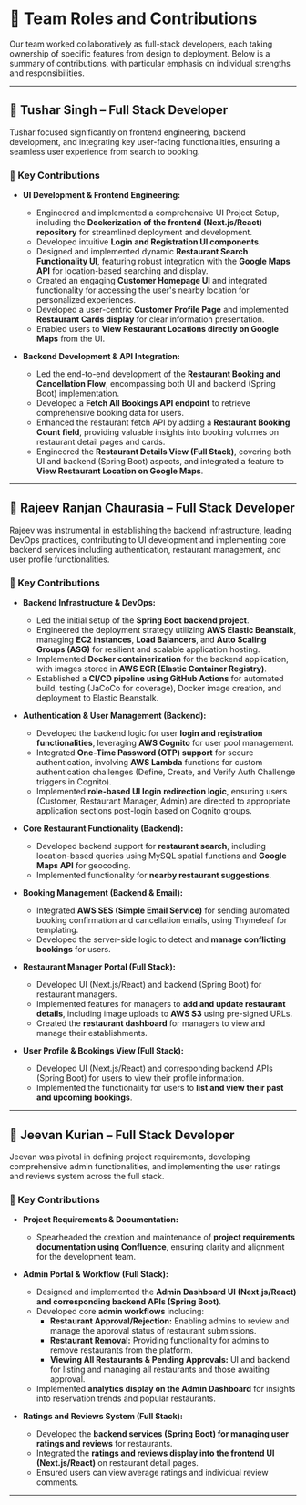 # 👥 Team Roles and Contributions

Our team worked collaboratively as full-stack developers, each taking ownership of specific features from design to deployment. Below is a summary of contributions, with particular emphasis on individual strengths and responsibilities.

---

## 👤 Tushar Singh – Full Stack Developer

Tushar focused significantly on frontend engineering, backend development, and integrating key user-facing functionalities, ensuring a seamless user experience from search to booking.

### 🚀 Key Contributions

* **UI Development & Frontend Engineering:**
    * Engineered and implemented a comprehensive UI Project Setup, including the **Dockerization of the frontend (Next.js/React) repository** for streamlined deployment and development.
    * Developed intuitive **Login and Registration UI components**.
    * Designed and implemented dynamic **Restaurant Search Functionality UI**, featuring robust integration with the **Google Maps API** for location-based searching and display.
    * Created an engaging **Customer Homepage UI** and integrated functionality for accessing the user's nearby location for personalized experiences.
    * Developed a user-centric **Customer Profile Page** and implemented **Restaurant Cards display** for clear information presentation.
    * Enabled users to **View Restaurant Locations directly on Google Maps** from the UI.

* **Backend Development & API Integration:**
    * Led the end-to-end development of the **Restaurant Booking and Cancellation Flow**, encompassing both UI and backend (Spring Boot) implementation.
    * Developed a **Fetch All Bookings API endpoint** to retrieve comprehensive booking data for users.
    * Enhanced the restaurant fetch API by adding a **Restaurant Booking Count field**, providing valuable insights into booking volumes on restaurant detail pages and cards.
    * Engineered the **Restaurant Details View (Full Stack)**, covering both UI and backend (Spring Boot) aspects, and integrated a feature to **View Restaurant Location on Google Maps**.

---

## 👤 Rajeev Ranjan Chaurasia – Full Stack Developer

Rajeev was instrumental in establishing the backend infrastructure, leading DevOps practices, contributing to UI development and implementing core backend services including authentication, restaurant management, and user profile functionalities.

### 🚀 Key Contributions

* **Backend Infrastructure & DevOps:**
    * Led the initial setup of the **Spring Boot backend project**.
    * Engineered the deployment strategy utilizing **AWS Elastic Beanstalk**, managing **EC2 instances**, **Load Balancers**, and **Auto Scaling Groups (ASG)** for resilient and scalable application hosting.
    * Implemented **Docker containerization** for the backend application, with images stored in **AWS ECR (Elastic Container Registry)**.
    * Established a **CI/CD pipeline using GitHub Actions** for automated build, testing (JaCoCo for coverage), Docker image creation, and deployment to Elastic Beanstalk.

* **Authentication & User Management (Backend):**
    * Developed the backend logic for user **login and registration functionalities**, leveraging **AWS Cognito** for user pool management.
    * Integrated **One-Time Password (OTP) support** for secure authentication, involving **AWS Lambda** functions for custom authentication challenges (Define, Create, and Verify Auth Challenge triggers in Cognito).
    * Implemented **role-based UI login redirection logic**, ensuring users (Customer, Restaurant Manager, Admin) are directed to appropriate application sections post-login based on Cognito groups.

* **Core Restaurant Functionality (Backend):**
    * Developed backend support for **restaurant search**, including location-based queries using MySQL spatial functions and **Google Maps API** for geocoding.
    * Implemented functionality for **nearby restaurant suggestions**.

* **Booking Management (Backend & Email):**
    * Integrated **AWS SES (Simple Email Service)** for sending automated booking confirmation and cancellation emails, using Thymeleaf for templating.
    * Developed the server-side logic to detect and **manage conflicting bookings** for users.

* **Restaurant Manager Portal (Full Stack):**
    * Developed UI (Next.js/React) and backend (Spring Boot) for restaurant managers.
    * Implemented features for managers to **add and update restaurant details**, including image uploads to **AWS S3** using pre-signed URLs.
    * Created the **restaurant dashboard** for managers to view and manage their establishments.

* **User Profile & Bookings View (Full Stack):**
    * Developed UI (Next.js/React) and corresponding backend APIs (Spring Boot) for users to view their profile information.
    * Implemented the functionality for users to **list and view their past and upcoming bookings**.

---

## 👤 Jeevan Kurian – Full Stack Developer

Jeevan was pivotal in defining project requirements, developing comprehensive admin functionalities, and implementing the user ratings and reviews system across the full stack.

### 🚀 Key Contributions

* **Project Requirements & Documentation:**
    * Spearheaded the creation and maintenance of **project requirements documentation using Confluence**, ensuring clarity and alignment for the development team.

* **Admin Portal & Workflow (Full Stack):**
    * Designed and implemented the **Admin Dashboard UI (Next.js/React) and corresponding backend APIs (Spring Boot)**.
    * Developed core **admin workflows** including:
        * **Restaurant Approval/Rejection:** Enabling admins to review and manage the approval status of restaurant submissions.
        * **Restaurant Removal:** Providing functionality for admins to remove restaurants from the platform.
        * **Viewing All Restaurants & Pending Approvals:** UI and backend for listing and managing all restaurants and those awaiting approval.
    * Implemented **analytics display on the Admin Dashboard** for insights into reservation trends and popular restaurants.

* **Ratings and Reviews System (Full Stack):**
    * Developed the **backend services (Spring Boot) for managing user ratings and reviews** for restaurants.
    * Integrated the **ratings and reviews display into the frontend UI (Next.js/React)** on restaurant detail pages.
    * Ensured users can view average ratings and individual review comments.

---
